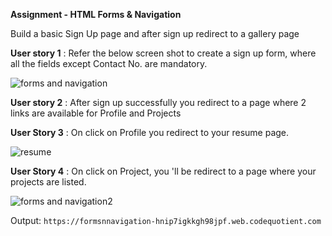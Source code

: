 **Assignment - HTML Forms & Navigation**

Build a basic Sign Up page and after sign up redirect to a gallery page

**User story 1** : Refer the below screen shot to create a sign up form, where all the fields except Contact No. are mandatory.

![forms and navigation](https://user-images.githubusercontent.com/61765706/123722236-940cc380-d8a5-11eb-80b1-5cad907ed6b9.png)

**User story 2** : After sign up successfully you redirect to a page where 2 links are available for Profile and Projects

**User Story 3** : On click on Profile you redirect to your resume page.

![resume](https://user-images.githubusercontent.com/61765706/123722259-a0911c00-d8a5-11eb-9e00-75eaec6f1c69.png)

**User Story 4** : On click on Project, you 'll be redirect to a page where your projects are listed.

![forms and navigation2](https://user-images.githubusercontent.com/61765706/123722271-a981ed80-d8a5-11eb-8567-c894238e3d34.png)


Output:
```https://formsnnavigation-hnip7igkkgh98jpf.web.codequotient.com```
